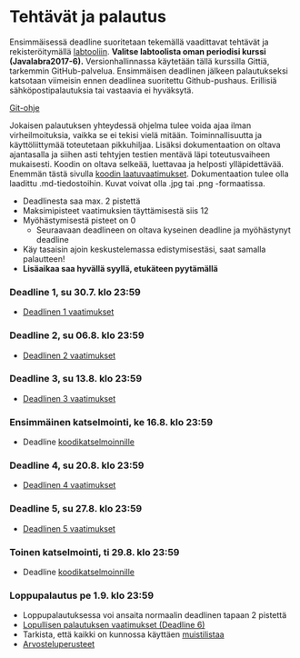 # Tehtävät ja palautus

Ensimmäisessä deadline suoritetaan tekemällä vaadittavat tehtävät ja rekisteröitymällä [labtooliin](http://tktl-labtool.herokuapp.com/register). **Valitse labtoolista oman periodisi kurssi (Javalabra2017-6).** Versionhallinnassa käytetään tällä kurssilla Gittiä, tarkemmin GitHub-palvelua. Ensimmäisen deadlinen jälkeen palautukseksi katsotaan viimeisin ennen deadlinea suoritettu Github-pushaus. Erillisiä sähköpostipalautuksia tai vastaavia ei hyväksytä.

[Git-ohje](Git-ohje.md)

Jokaisen palautuksen yhteydessä ohjelma tulee voida ajaa ilman virheilmoituksia, vaikka se ei tekisi vielä mitään. Toiminnallisuutta ja käyttöliittymää toteutetaan pikkuhiljaa. Lisäksi dokumentaation on oltava ajantasalla ja siihen asti tehtyjen testien mentävä läpi toteutusvaiheen mukaisesti. Koodin on oltava selkeää, luettavaa ja helposti ylläpidettävää. Enemmän tästä sivulla [koodin laatuvaatimukset](Koodin-laatuvaatimukset.md). Dokumentaation tulee olla laadittu .md-tiedostoihin. Kuvat voivat olla .jpg tai .png -formaatissa.

* Deadlinesta saa max. 2 pistettä
* Maksimipisteet vaatimuksien täyttämisestä siis 12
* Myöhästymisestä pisteet on 0
  * Seuraavaan deadlineen on oltava kyseinen deadline ja myöhästynyt deadline
* Käy tasaisin ajoin keskustelemassa edistymisestäsi, saat samalla palautteen!
* **Lisäaikaa saa hyvällä syyllä, etukäteen pyytämällä**

### Deadline 1, su 30.7. klo 23:59
* [Deadlinen 1 vaatimukset](Deadline-1.md)

### Deadline 2, su 06.8. klo 23:59
* [Deadlinen 2 vaatimukset](Deadline-2.md)

### Deadline 3, su 13.8. klo 23:59
* [Deadlinen 3 vaatimukset](Deadline-3.md)

### Ensimmäinen katselmointi, ke 16.8. klo 23:59
* Deadline [koodikatselmoinnille](Koodikatselmointi.md)

### Deadline 4, su 20.8. klo 23:59
* [Deadlinen 4 vaatimukset](Deadline-4.md)

### Deadline 5, su 27.8. klo 23:59
* [Deadlinen 5 vaatimukset](Deadline-5.md)

### Toinen katselmointi, ti 29.8. klo 23:59
* Deadline [koodikatselmoinnille](Koodikatselmointi.md)

### Loppupalautus pe 1.9. klo 23:59
* Loppupalautuksessa voi ansaita normaalin deadlinen tapaan 2 pistettä
* [Lopullisen palautuksen vaatimukset (Deadline 6)](Deadline-6.md)
* Tarkista, että kaikki on kunnossa käyttäen [muistilistaa](Muistilista.md)
* [Arvosteluperusteet](Arvosteluperusteet.md)
